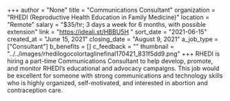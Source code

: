 +++
author = "None"
title = "Communications Consultant"
organization = "RHEDI (Reproductive Health Education in Family Medicine)"
location = "Remote"
salary = "$35/hr; 3 days a week for 6 months, with possible extension"
link = "https://ideali.st/HBBU5H "
sort_date = "2021-06-15"
created_at = "June 15, 2021"
closing_date = "August 9, 2021"
a_job_type = ["Consultant"]
b_benefits = []
c_feedback = ""
thumbnail = "../../images/rhedilogocolortaglinefinal170421_831f5dd9.png"
+++
RHEDI is hiring a part-time Communications Consultant to help develop, promote, and monitor RHEDI’s educational and advocacy campaigns. This job would be excellent for someone with strong communications and technology skills who is highly organized, self-motivated, and interested in abortion and contraception care.